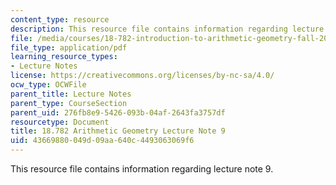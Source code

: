 ```yaml
---
content_type: resource
description: This resource file contains information regarding lecture note 9.
file: /media/courses/18-782-introduction-to-arithmetic-geometry-fall-2013/43669880049d09aa640c4493063069f6_MIT18_782F13_lec9.pdf
file_type: application/pdf
learning_resource_types:
- Lecture Notes
license: https://creativecommons.org/licenses/by-nc-sa/4.0/
ocw_type: OCWFile
parent_title: Lecture Notes
parent_type: CourseSection
parent_uid: 276fb8e9-5426-093b-04af-2643fa3757df
resourcetype: Document
title: 18.782 Arithmetic Geometry Lecture Note 9
uid: 43669880-049d-09aa-640c-4493063069f6
---
```

This resource file contains information regarding lecture note 9.